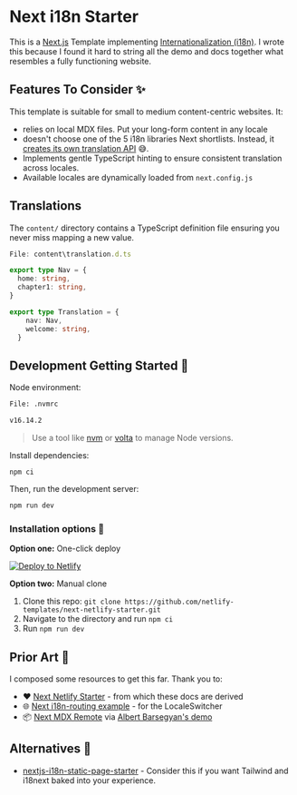# Next i18n Starter

This is a [Next.js](https://nextjs.org/) Template implementing [Internationalization (i18n)](https://nextjs.org/docs/advanced-features/i18n-routing). I wrote this because I found it hard to string all the demo and docs together what resembles a fully functioning website.

## Features To Consider ✨

This template is suitable for small to medium content-centric websites. It:

-   relies on local MDX files. Put your long-form content in any locale
-   doesn't choose one of the 5 i18n libraries Next shortlists. Instead, it [creates its own translation API](https://xkcd.com/927/) 😅.
-   Implements gentle TypeScript hinting to ensure consistent translation across locales.
-   Available locales are dynamically loaded from `next.config.js`

## Translations

The `content/` directory contains a TypeScript definition file ensuring you never miss mapping a new value.

<!-- CODEBLOCK_START {"value": "content/translation.d.ts"} -->
<!-- prettier-ignore -->
~~~~~~~~~~ts
File: content\translation.d.ts

export type Nav = {
  home: string,
  chapter1: string,
}

export type Translation = {
    nav: Nav,
    welcome: string,
  }
~~~~~~~~~~

<!-- CODEBLOCK_END -->

## Development Getting Started 🚀

Node environment:

<!-- CODEBLOCK_START {"value": ".nvmrc"} -->
<!-- prettier-ignore -->
~~~~~~~~~~bash
File: .nvmrc

v16.14.2
~~~~~~~~~~

> Use a tool like [nvm](https://github.com/nvm-sh/nvm) or [volta](https://volta.sh/) to manage Node versions.

<!-- CODEBLOCK_END -->

Install dependencies:

```
npm ci
```

Then, run the development server:

```bash
npm run dev
```

### Installation options 🚧

**Option one:** One-click deploy

[![Deploy to Netlify](https://www.netlify.com/img/deploy/button.svg)](https://app.netlify.com/start/deploy?repository=https://github.com/netlify-templates/next-netlify-starter)

**Option two:** Manual clone

1. Clone this repo: `git clone https://github.com/netlify-templates/next-netlify-starter.git`
2. Navigate to the directory and run `npm ci`
3. Run `npm run dev`

## Prior Art 🎨

I composed some resources to get this far. Thank you to:

-   :heart: [Next Netlify Starter](https://github.com/netlify-templates/next-netlify-starter) - from which these docs are derived
-   🌐 [Next i18n-routing example](https://github.com/vercel/next.js/tree/canary/examples/i18n-routing) - for the LocaleSwitcher
-   📦 [Next MDX Remote](https://github.com/hashicorp/next-mdx-remote) via [Albert Barsegyan's demo](https://medium.com/@albert_barsegyan/i18n-internationalization-with-next-js-and-markdown-6477d818e906)

## Alternatives 🤔

-   [nextjs-i18n-static-page-starter](https://github.com/Xairoo/nextjs-i18n-static-page-starter) - Consider this if you want Tailwind and i18next baked into your experience.
